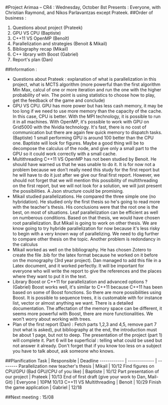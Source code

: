 #Project Arimaa – CR4 : Wednesday, October 8st 
Presents : Everyone, with Christian Raymond, and Nikos Parlavantzas except Prateek.
##Order of business :
1. Questions about project (Prateek)
2. GPU VS CPU (Baptiste)
3. C++11 VS OpenMP (Benoît)
4. Parallelization and strategies (Benoit & Mikail)
5. Bibliography recap (Mikail)
6. C++ library with Boost (Gabriel)
7. Report's plan (Dan)

##Information :
- Questions about Prateek : explanation of what is parallelization in this project, what is MCTS algorithm (more powerful than the first algorithm Min Max, calcul of one or more iteration and run the one with the higher probability of win. The point is using statistics to choose how to play, get the feedback of the game and conclude)
- GPU VS CPU. GPU has more power but has less cash memory, it may be too long if we need to use more memory than the capacity of the cache. In this case, CPU is better. With the MPI technology, it is possible to run it in all machines. With OpenMP, it's possible to work with GPU on Grid5000 with the Nvidia technology. It's fast, there is no cost of communication but there are again few quick memory to dispatch tasks. (Baptiste) 1 small performing GPU is around 100 better than the CPU one. Baptiste will look for figures. Maybe a good thing will be to decompose the calculus of the node, and give only a small part to the GPU so it could work correctly with a small cache.
- Multithreading C++11 VS OpenMP has not been studied by Benoit. He should have warned us that he was unable to do it. It is for now not a problem because we don't really need this study for the first report but he will have to do it just after we give our final first report. However, we should not forget that we will mention this possibility of multithreading on the first report, but we will not look for a solution, we will just present the possibilities.
A Json structure could be promising.
- Mikail studied parallelizations. He compared the three simple one (no hybridation). He studied only the first thesis so he's going to read more with the teacher's thesis. His conclusions were that the root one is the best, on most of situations. Leaf parallelization can be efficient as well on numberous conditions. Based on that thesis, we would have chosen root parallelization. 
But Mikail is going to work on other thesis. We are know going to try hybride parallelization for now because it's less risky to begin with a very known way of parallelizing. We need to dig further to compare other thesis on the topic.
Another problem is redondancy in the calculus
- Mikail worked as well on the bibliography. He has chosen Zotero to create the file .bib for the latex format because he worked on it before on the monography (3rd year project). Dan managed to add this file in a Latex document, and it worked perfectly. It will be important for everyone who will write the report to give the references and the places where they want to put it in the text.
- Library Boost or C++11 for parallelization and advanced options ? (Gabriel) Boost works well, it's similar to C++11 because C++11 has been based on some of Boost fonctions. So there are more possibilities using Boost. It is possible to sequence trees, it is customable with for instance list, vector or almost anything we want. There is a detailed documentation. The affectation of the memory space can be different, it seems more powerful with Boost, there are more functionalities. We won't worry about working with trees.
- Plan of the first report (Dan) : Fetch parts 1,2,3 and 4,5, remove part 7 (not what is asked), put bibliography at the end, the introduction must be about 1 page, but not to deep. The presentation of the project (part 1) will complete it. Part 6 will be superficial : telling what could be used but not answer it already. Don't forget that if you know too less on a subject you have to talk about, ask someone who knows.

##Planification
Task		|						Responsible	|	Deadline
------------ | ------------- | --------
Parallelization new teacher's thesis			 | 	Mikail	 | 		10/12
Find figures on CPU/GPU (Bad GPU/CPU of you like) | 	Baptiste | 		10/12
Part presentation of our project			 | 	Prateek | 		10/13
End of first draft (give your work to Dan, Mail-Git)	    |          Everyone	 | 	10PM 10/13
C++11 VS Multithreading			 | 		Benoit		 | 	10/29
Finish the game application			 | 		Gabriel	 | 	12/18

##Next meeting : 15/08
